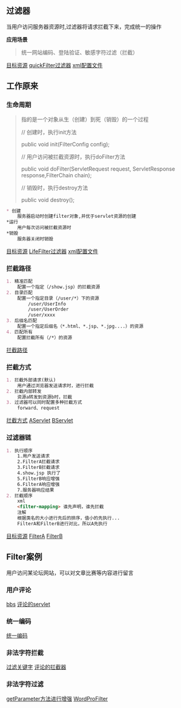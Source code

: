 ## 过滤器
当用户访问服务器资源时,过滤器将请求拦截下来，完成统一的操作

**应用场景**
> 统一网站编码、登陆验证、敏感字符过滤（拦截）

[目标资源](./web/quick.jsp)  [quickFilter过滤器](src/cn/com/mryhl/a_quick/QuickFilter.java)
[xml配置文件](./web/WEB-INF/web.xml)
## 工作原来
### 生命周期
> 指的是一个对象从生（创建）到死（销毁）的一个过程
>
> // 创建时，执行init方法
>
> public void init(FilterConfig config);
>
> // 用户访问被拦截资源时，执行doFilter方法
>
> public void doFilter(ServletRequest request, ServletResponse response,FilterChain chain);
>
> // 销毁时，执行destroy方法
>
> public void destroy();

```markdown
* 创建
    服务器启动时创建filter对象,并优于servlet资源的创建
*运行
    用户每次访问被拦截资源时
*销毁
    服务器关闭时销毁
```

[目标资源](./web/show.jsp)  [LifeFilter过滤器](./src/cn/com/mryhl/b_detail/LifeFilter.java) [xml配置文件](./web/WEB-INF/web.xml)

### 拦截路径
```markdown
1. 精准匹配
    配置一个指定（/show.jsp）的拦截资源
2. 目录匹配
    配置一个指定目录（/user/*）下的资源
        /user/UserInfo
        /user/UserOrder
        /user/xxxx
3. 后缀名匹配
    配置一个指定后缀名（*.html、*.jsp、*.jpg....）的资源
4. 匹配所有
    配置拦截所有（/*）的资源

```

[拦截路径](./src/cn/com/mryhl/b_detail/UrlPatternFilter.java)


### 拦截方式
```markdown
1. 拦截外部请求(默认)
    用户通过浏览器发送请求时，进行拦截
2. 拦截内部转发
    资源a转发到资源b时，拦截
3. 过滤器可以同时配置多种拦截方式
    forward、request

```

[拦截方式](./src/cn/com/mryhl/b_detail/ModelFilter.java) [AServlet](./src/cn/com/mryhl/c_servlet/AServlet.java)  [BServlet](./src/cn/com/mryhl/c_servlet/BServlet.java)

### 过滤器链
```markdown
1. 执行顺序
    1.用户发送请求
    2.FilterA拦截请求
    3.FilterB拦截请求
    4.show.jsp 执行了
    5.FilterB响应增强
    6.FilterA响应增强
    7.服务器响应结果
2. 拦截顺序
    xml
    <filter-mapping> 谁先声明，谁先拦截
    注解
    根据类名的大小进行先后的排序，值小的先执行...
    FilterA和FilterB进行对比，所以A先执行
```

[目标资源](./web/show.jsp) [FilterA](./src/cn/com/mryhl/d_chain/FilterA.java)   [FilterB](./src/cn/com/mryhl/d_chain/FilterB.java)


## Filter案例
用户访问某论坛网站，可以对文章比赛等内容进行留言
### 用户评论
[bbs](./web/bbs.jsp)   [评论的servlet](./src/cn/com/mryhl/e_case/WordServlet.java)  

### 统一编码
[统一编码](./src/cn/com/mryhl/e_case/EncodingFilter.java)   

### 非法字符拦截
[过滤关键字](./src/word.properties)
[评论的拦截器](./src/cn/com/mryhl/e_case/WordFilter.java)

### 非法字符过滤
[getParameter方法进行增强](./src/cn/com/mryhl/e_case/MyRequest.java)
[WordProFilter](./src/cn/com/mryhl/e_case/WordProFilter.java)



